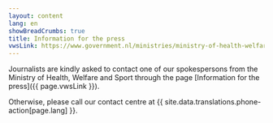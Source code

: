 ```yaml
---
layout: content
lang: en
showBreadCrumbs: true
title: Information for the press
vwsLink: https://www.government.nl/ministries/ministry-of-health-welfare-and-sport/contact/information-for-the-press
---
```


Journalists are kindly asked to contact one of our spokespersons from the Ministry of Health, Welfare and Sport through the page [Information for the press]({{ page.vwsLink }}).

Otherwise, please call our contact centre at {{ site.data.translations.phone-action[page.lang] }}.
